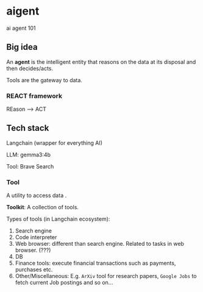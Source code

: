# aigent

ai agent 101

## Big idea

An **agent** is the intelligent entity that reasons on the data at its disposal and then decides/acts.

Tools are the gateway to data.

### REACT framework

REason -->  ACT

## Tech stack

Langchain (wrapper for everything AI)

LLM: gemma3:4b

Tool: Brave Search

### Tool

A utility to access data .

**Toolkit**: A collection of tools.

Types of tools (in Langchain ecosystem):

1. Search engine
2. Code interpreter
3. Web browser: different than search engine. Related to tasks in web browser. (???)
4. DB
5. Finance tools: execute financial transactions such as payments, purchases etc.
6. Other/Miscellaneous: E.g. `ArXiv` tool for research papers, `Google Jobs` to fetch current Job postings and so on...
